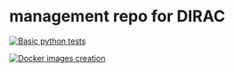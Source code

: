 # management repo for DIRAC

[![Basic python tests](https://github.com/fstagni/management/workflows/Python%20tests/badge.svg)](https://github.com/fstagni/management/actions?query=branch%3Amaster+workflow%3A%22Python+tests%22)

[![Docker images creation](https://github.com/fstagni/management/workflows/Create%20images/badge.svg)](https://github.com/fstagni/management/actions?query=branch%3Amaster+workflow%3A%22Create+images%22)
